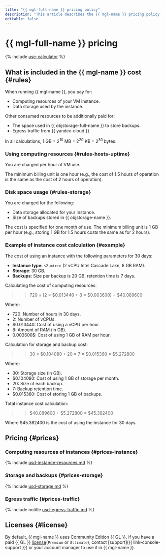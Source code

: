 ```yaml
---
title: "{{ mgl-full-name }} pricing policy"
description: "This article describes the {{ mgl-name }} pricing policy."
editable: false
---
```


# {{ mgl-full-name }} pricing

{% include [use-calculator](../_includes/pricing/use-calculator.md) %}

## What is included in the {{ mgl-name }} cost {#rules}

When running {{ mgl-name }}, you pay for:
* Computing resources of your VM instance.
* Data storage used by the instance.

Other consumed resources to be additionally paid for:
* The space used in {{ objstorage-full-name }} to store backups.
* Egress traffic from {{ yandex-cloud }}.

In all calculations, 1 GB = 2<sup>10</sup> MB = 2<sup>20</sup> KB = 2<sup>30</sup> bytes.

### Using computing resources {#rules-hosts-uptime}

You are charged per hour of VM use.

The minimum billing unit is one hour (e.g., the cost of 1.5 hours of operation is the same as the cost of 2 hours of operation).

### Disk space usage {#rules-storage}

You are charged for the following:
* Data storage allocated for your instance.
* Size of backups stored in {{ objstorage-name }}.

The cost is specified for one month of use. The minimum billing unit is 1 GB per hour (e.g., storing 1 GB for 1.5 hours costs the same as for 2 hours).

### Example of instance cost calculation {#example}

The cost of using an instance with the following parameters for 30 days:

* **Instance type**: `s2.micro` (2 vCPU Intel Cascade Lake, 8 GB RAM).
* **Storage**: 30 GB.
* **Backups**: Size per backup is 20 GB, retention time is 7 days.

Calculating the cost of computing resources:

> 
> > 720 × (2 × $0.013440 + 8 × $0.003600) = $40.089600
> 
> 

Where:

* 720: Number of hours in 30 days.
* 2: Number of vCPUs.
* $0.013440: Cost of using a vCPU per hour.
* 8: Amount of RAM (in GB).
* 0.003600$: Cost of using 1 GB of RAM per hour.

Calculation for storage and backup cost:

> 
> > 30 × $0.104080 + 20 × 7 × $0.015360 = $5.272800
> 
> 

Where:

* 30: Storage size (in GB).
* $0.104080: Cost of using 1 GB of storage per month.
* 20: Size of each backup.
* 7: Backup retention time.
* $0.015360: Cost of storing 1 GB of backups.

Total instance cost calculation:

> 
> > $40.089600 + $5.272800 = $45.362400
> 
> 

Where $45.362400 is the cost of using the instance for 30 days.

## Pricing {#prices}

### Computing resources of instances {#prices-instance}




{% include [usd-instance-resources.md](../_pricing/managed-gitlab/usd-instance-resources.md) %}


### Storage and backups {#prices-storage}




{% include [usd-storage.md](../_pricing/managed-gitlab/usd-storage.md) %}


### Egress traffic {#prices-traffic}




{% include notitle [usd-egress-traffic.md](../_pricing/usd-egress-traffic.md) %}


## Licenses {#license}

By default, {{ mgl-name }} uses Community Edition {{ GL }}. If you have a paid {{ GL }} [license](https://about.gitlab.com/pricing/)(`Premium` or `Ultimate`), contact [support]({{ link-console-support }}) or your account manager to use it in {{ mgl-name }}.
